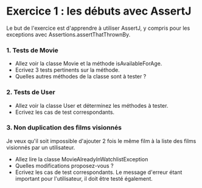 # Exercice 1 : les débuts avec AssertJ

Le but de l'exercice est d'apprendre à utiliser AssertJ, y compris pour les exceptions avec Assertions.assertThatThrownBy.

### 1. Tests de Movie

- Allez voir la classe Movie et la méthode isAvailableForAge.
- Ecrivez 3 tests pertinents sur la méthode.
- Quelles autres méthodes de la classe sont à tester ?


### 2. Tests de User

- Allez voir la classe User et déterminez les méthodes à tester.
- Ecrivez les cas de test correspondants.


### 3. Non duplication des films visionnés

Je veux qu'il soit impossible d'ajouter 2 fois le même film à la liste des films visionnés par un utilisateur.

- Allez lire la classe MovieAlreadyInWatchlistException
- Quelles modifications proposez-vous ?
- Ecrivez les cas de test correspondants. Le message d'erreur étant important pour l'utilisateur, il doit être testé également.